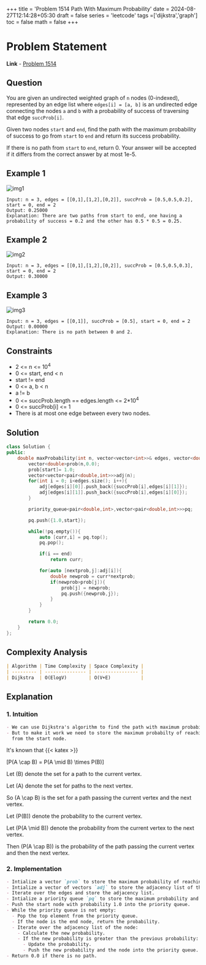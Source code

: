 +++
title = 'Problem 1514 Path With Maximum Probability'
date = 2024-08-27T12:14:28+05:30
draft = false
series = 'leetcode'
tags =['dijkstra','graph']
toc = false
math = false
+++

# Problem Statement

**Link** - [Problem 1514](https://leetcode.com/problems/path-with-maximum-probability/description/)

## Question

You are given an undirected weighted graph of `n` nodes (0-indexed), represented by an edge list where `edges[i] = [a, b]` is an undirected edge connecting the nodes `a` and `b` with a probability of success of traversing that edge `succProb[i]`.

Given two nodes `start` and `end`, find the path with the maximum probability of success to go from `start` to `end` and return its success probability.

If there is no path from `start` to `end`, return 0. Your answer will be accepted if it differs from the correct answer by at most 1e-5.

## Example 1

![img1](https://assets.leetcode.com/uploads/2019/09/20/1558_ex1.png)

```
Input: n = 3, edges = [[0,1],[1,2],[0,2]], succProb = [0.5,0.5,0.2], start = 0, end = 2
Output: 0.25000
Explanation: There are two paths from start to end, one having a probability of success = 0.2 and the other has 0.5 * 0.5 = 0.25.
```

## Example 2

![img2](https://assets.leetcode.com/uploads/2019/09/20/1558_ex2.png)

```
Input: n = 3, edges = [[0,1],[1,2],[0,2]], succProb = [0.5,0.5,0.3], start = 0, end = 2
Output: 0.30000
```

## Example 3

![img3](https://assets.leetcode.com/uploads/2019/09/20/1558_ex3.png)

```
Input: n = 3, edges = [[0,1]], succProb = [0.5], start = 0, end = 2
Output: 0.00000
Explanation: There is no path between 0 and 2.
```

## Constraints

- 2 <= n <= 10<sup>4</sup>
- 0 <= start, end < n
- start != end
- 0 <= a, b < n
- a != b
- 0 <= succProb.length == edges.length <= 2\*10<sup>4</sup>
- 0 <= succProb[i] <= 1
- There is at most one edge between every two nodes.

## Solution

```cpp
class Solution {
public:
    double maxProbability(int n, vector<vector<int>>& edges, vector<double>& succProb, int start, int end) {
        vector<double>prob(n,0.0);
        prob[start]= 1.0;
        vector<vector<pair<double,int>>>adj(n);
        for(int i = 0; i<edges.size(); i++){
            adj[edges[i][0]].push_back({succProb[i],edges[i][1]});
            adj[edges[i][1]].push_back({succProb[i],edges[i][0]});
        }

        priority_queue<pair<double,int>,vector<pair<double,int>>>pq;

        pq.push({1.0,start});

        while(!pq.empty()){
            auto [curr,i] = pq.top();
            pq.pop();

            if(i == end)
                return curr;

            for(auto [nextprob,j]:adj[i]){
                double newprob = curr*nextprob;
                if(newprob>prob[j]){
                    prob[j] = newprob;
                    pq.push({newprob,j});
                }
            }
        }

        return 0.0;
    }
};
```

## Complexity Analysis

```markdown
| Algorithm | Time Complexity | Space Complexity |
| --------- | --------------- | ---------------- |
| Dijkstra  | O(ElogV)        | O(V+E)           |
```

## Explanation

### 1. Intuition

```markdown
- We can use Dijkstra's algorithm to find the path with maximum probability.
- But to make it work we need to store the maximum probabilty of reaching a node
  from the start node.
```

It's known that
{{< katex >}}

\[P(A \cap B) = P(A \mid B) \times P(B)\]

Let \(B\) denote the set for a path to the current vertex.

Let \(A\) denote the set for paths to the next vertex.

So \(A \cap B\) is the set for a path passing the current vertex and the next vertex.

Let \(P(B)\) denote the probability to the current vertex.

Let \(P(A \mid B)\) denote the probability from the current vertex to the next vertex.

Then \(P(A \cap B)\) is the probability of the path passing the current vertex and then the next vertex.

### 2. Implementation

```markdown
- Intialize a vector `prob` to store the maximum probability of reaching a node from the `start` node.
- Intialize a vector of vectors `adj` to store the adjacency list of the graph.
- Iterate over the edges and store the adjacency list.
- Intialize a priority queue `pq` to store the maximum probability and the node.
- Push the start node with probability 1.0 into the priority queue.
- While the priority queue is not empty:
  - Pop the top element from the priority queue.
  - If the node is the end node, return the probability.
  - Iterate over the adjacency list of the node:
    - Calculate the new probability.
    - If the new probability is greater than the previous probability:
      - Update the probability.
      - Push the new probability and the node into the priority queue.
- Return 0.0 if there is no path.
```

